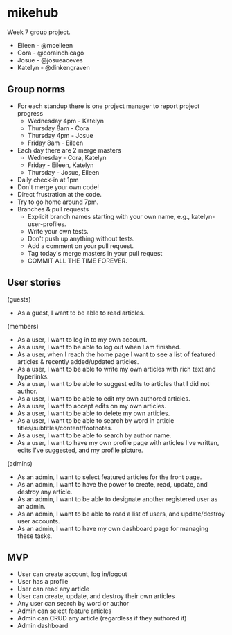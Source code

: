 # mikehub
Week 7 group project.
- Eileen - @mceileen
- Cora - @corainchicago
- Josue - @josueaceves
- Katelyn - @dinkengraven

## Group norms
- For each standup there is one project manager to report project progress
  * Wednesday 4pm - Katelyn
  * Thursday 8am - Cora
  * Thursday 4pm - Josue
  * Friday 8am - Eileen
- Each day there are 2 merge masters
  * Wednesday - Cora, Katelyn
  * Friday - Eileen, Katelyn
  * Thursday - Josue, Eileen
- Daily check-in at 1pm
- Don't merge your own code!
- Direct frustration at the code.
- Try to go home around 7pm.
- Branches & pull requests
  * Explicit branch names starting with your own name, e.g., katelyn-user-profiles.
  * Write your own tests.
  * Don't push up anything without tests.
  * Add a comment on your pull request.
  * Tag today's merge masters in your pull request
  * COMMIT ALL THE TIME FOREVER.

## User stories
(guests)
- As a guest, I want to be able to read articles.

(members)
- As a user, I want to log in to my own account.
- As a user, I want to be able to log out when I am finished.
- As a user, when I reach the home page I want to see a list of featured articles & recently added/updated articles.
- As a user, I want to be able to write my own articles with rich text and hyperlinks.
- As a user, I want to be able to suggest edits to articles that I did not author.
- As a user, I want to be able to edit my own authored articles.
- As a user, I want to accept edits on my own articles.
- As a user, I want to be able to delete my own articles.
- As a user, I want to be able to search by word in article titles/subtitles/content/footnotes.
- As a user, I want to be able to search by author name.
- As a user, I want to have my own profile page with articles I've written, edits I've suggested, and my profile picture.

(admins)
- As an admin, I want to select featured articles for the front page.
- As an admin, I want to have the power to create, read, update, and destroy any article.
- As an admin, I want to be able to designate another registered user as an admin.
- As an admin, I want to be able to read a list of users, and update/destroy user accounts.
- As an admin, I want to have my own dashboard page for managing these tasks.

## MVP
- User can create account, log in/logout
- User has a profile
- User can read any article
- User can create, update, and destroy their own articles
- Any user can search by word or author
- Admin can select feature articles
- Admin can CRUD any article (regardless if they authored it)
- Admin dashboard
